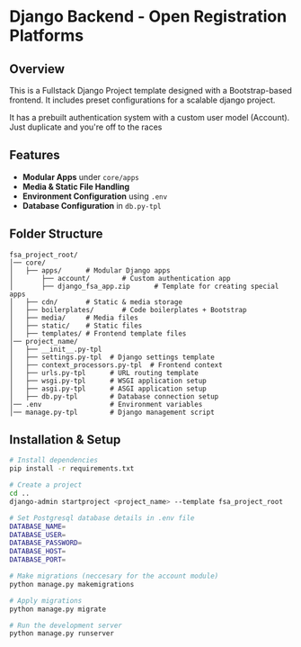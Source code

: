 # Django Backend - Open Registration Platforms

## Overview
This is a Fullstack Django Project template designed with a Bootstrap-based frontend. It includes preset configurations for a scalable django project.

It has a prebuilt authentication system with a custom user model (Account). Just duplicate and you're off to the races

## Features
- **Modular Apps** under `core/apps`
- **Media & Static File Handling**
- **Environment Configuration** using `.env`
- **Database Configuration** in `db.py-tpl`


## Folder Structure
```
fsa_project_root/
│── core/
│   ├── apps/      # Modular Django apps
│   	├── account/		# Custom authentication app
│   	├── django_fsa_app.zip		# Template for creating special apps
│   ├── cdn/       # Static & media storage
│   ├── boilerplates/       # Code boilerplates + Bootstrap
│   ├── media/     # Media files
│   ├── static/    # Static files
│   ├── templates/ # Frontend template files
│── project_name/
│   ├── __init__.py-tpl
│   ├── settings.py-tpl  # Django settings template
│   ├── context_processors.py-tpl  # Frontend context
│   ├── urls.py-tpl      # URL routing template
│   ├── wsgi.py-tpl      # WSGI application setup
│   ├── asgi.py-tpl      # ASGI application setup
│   ├── db.py-tpl        # Database connection setup
│── .env                 # Environment variables
│── manage.py-tpl        # Django management script
```

## Installation & Setup
```sh
# Install dependencies
pip install -r requirements.txt

# Create a project
cd ..
django-admin startproject <project_name> --template fsa_project_root

# Set Postgresql database details in .env file
DATABASE_NAME=
DATABASE_USER=
DATABASE_PASSWORD=
DATABASE_HOST=
DATABASE_PORT=

# Make migrations (neccesary for the account module)
python manage.py makemigrations

# Apply migrations
python manage.py migrate

# Run the development server
python manage.py runserver
```

